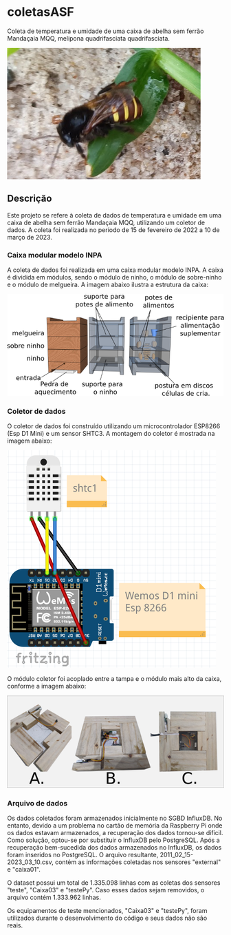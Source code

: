 # coletasASF

Coleta de temperatura e umidade de uma caixa de abelha sem ferrão Mandaçaia MQQ, melipona quadrifasciata quadrifasciata.

![Abelha Mandaçaia MQQ](images/foto_abelha_grama.png)

## Descrição

Este projeto se refere à coleta de dados de temperatura e umidade em uma caixa de abelha sem ferrão Mandaçaia MQQ, utilizando um coletor de dados. A coleta foi realizada no período de 15 de fevereiro de 2022 a 10 de março de 2023.

### Caixa modular modelo INPA

A coleta de dados foi realizada em uma caixa modular modelo INPA. A caixa é dividida em módulos, sendo o módulo de ninho, o módulo de sobre-ninho e o módulo de melgueira. A imagem abaixo ilustra a estrutura da caixa:

![Caixa modular modelo INPA](images/Inpa_vazada.png)

### Coletor de dados

O coletor de dados foi construído utilizando um microcontrolador ESP8266 (Esp D1 Mini) e um sensor SHTC3. A montagem do coletor é mostrada na imagem abaixo:

![Sensor conectado no Esp D1 mini](images/d1Sensor.png)

O módulo coletor foi acoplado entre a tampa e o módulo mais alto da caixa, conforme a imagem abaixo:

![Montagem do coletor](images/Montagem_coletor.png)

### Arquivo de dados

Os dados coletados foram armazenados inicialmente no SGBD InfluxDB. No entanto, devido a um problema no cartão de memória da Raspberry Pi onde os dados estavam armazenados, a recuperação dos dados tornou-se difícil. Como solução, optou-se por substituir o InfluxDB pelo PostgreSQL. Após a recuperação bem-sucedida dos dados armazenados no InfluxDB, os dados foram inseridos no PostgreSQL. O arquivo resultante, 2011_02_15-2023_03_10.csv, contém as informações coletadas nos sensores "external" e "caixa01".

O dataset possui um total de 1.335.098 linhas com as coletas dos sensores "teste", "Caixa03" e "testePy". Caso esses dados sejam removidos, o arquivo contém 1.333.962 linhas.

Os equipamentos de teste mencionados, "Caixa03" e "testePy", foram utilizados durante o desenvolvimento do código e seus dados não são reais.

